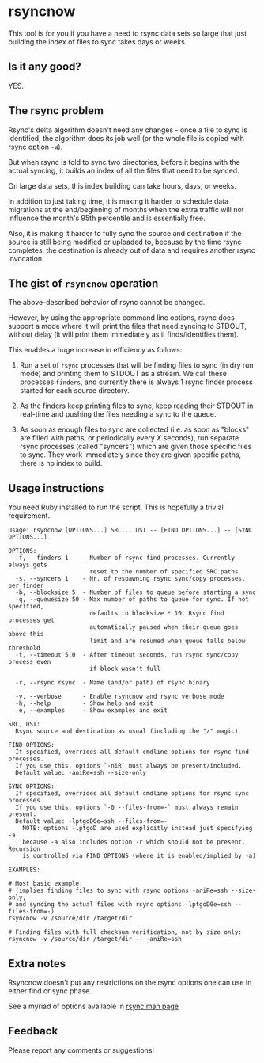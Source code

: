 # rsyncnow

This tool is for you if you have a need to rsync data sets so large
that just building the index of files to sync takes days or weeks.

## Is it any good?

YES.

## The rsync problem

Rsync's delta algorithm doesn't need any changes - once a file to sync
is identified, the algorithm does its job well (or the whole file is
copied with rsync option `-W`).

But when rsync is told to sync two directories, before it begins with
the actual syncing, it builds an index of all the files that need to be
synced.

On large data sets, this index building can take hours, days, or weeks.

In addition to just taking time, it is making it harder to schedule data
migrations at the end/beginning of months when the extra traffic will not
influence the month's 95th percentile and is essentially free.

Also, it is making it harder to fully sync the source and destination if
the source is still being modified or uploaded to, because by the time
rsync completes, the destination is already out of data and requires
another rsync invocation.

## The gist of `rsyncnow` operation

The above-described behavior of rsync cannot be changed.

However, by using the appropriate command line options, rsync does support
a mode where it will print the files that need syncing to STDOUT, without
delay (it will print them immediately as it finds/identifies them).

This enables a huge increase in efficiency as follows:

1. Run a set of `rsync` processes that will be finding files to sync
(in dry run mode) and printing them to STDOUT as a stream. We call
these processes `finders`, and currently there is always 1 rsync
finder process started for each source directory.

1. As the finders keep printing files to sync, keep reading their
STDOUT in real-time and pushing the files needing a sync to the queue.

1. As soon as enough files to sync are collected (i.e. as soon as
"blocks" are filled with paths, or periodically every X seconds),
run separate rsync processes (called "syncers") which are given those
specific files to sync. They work immediately since they are given
specific paths, there is no index to build.

## Usage instructions

You need Ruby installed to run the script. This is hopefully a trivial requirement.


```
Usage: rsyncnow [OPTIONS...] SRC... DST -- [FIND OPTIONS...] -- [SYNC OPTIONS...]

OPTIONS:
  -f, --finders 1    - Number of rsync find processes. Currently always gets
                       reset to the number of specified SRC paths
  -s, --syncers 1    - Nr. of respawning rsync sync/copy processes, per finder
  -b, --blocksize 5  - Number of files to queue before starting a sync
  -q, --queuesize 50 - Max number of paths to queue for sync. If not specified,
                       defaults to blocksize * 10. Rsync find processes get
                       automatically paused when their queue goes above this
                       limit and are resumed when queue falls below threshold
  -t, --timeout 5.0  - After timeout seconds, run rsync sync/copy process even
                       if block wasn't full

  -r, --rsync rsync  - Name (and/or path) of rsync binary

  -v, --verbose      - Enable rsyncnow and rsync verbose mode
  -h, --help         - Show help and exit
  -e, --examples     - Show examples and exit

SRC, DST:
  Rsync source and destination as usual (including the "/" magic)

FIND OPTIONS:
  If specified, overrides all default cmdline options for rsync find processes.
  If you use this, options `-niR` must always be present/included.
  Default value: -aniRe=ssh --size-only

SYNC OPTIONS:
  If specified, overrides all default cmdline options for rsync sync processes.
  If you use this, options `-0 --files-from=-` must always remain present.
  Default value: -lptgoD0e=ssh --files-from=-
    NOTE: options -lptgoD are used explicitly instead just specifying -a
    because -a also includes option -r which should not be present. Recursion
    is controlled via FIND OPTIONS (where it is enabled/implied by -a)

EXAMPLES:

# Most basic example:
# (implies finding files to sync with rsync options -aniRe=ssh --size-only,
# and syncing the actual files with rsync options -lptgoD0e=ssh --files-from=-)
rsyncnow -v /source/dir /target/dir

# Finding files with full checksum verification, not by size only:
rsyncnow -v /source/dir /target/dir -- -aniRe=ssh
```

## Extra notes

Rsyncnow doesn't put any restrictions on the rsync options one can use in
either find or sync phase.

See a myriad of options available in [rsync man page](https://download.samba.org/pub/rsync/rsync.1)


## Feedback

Please report any comments or suggestions!
